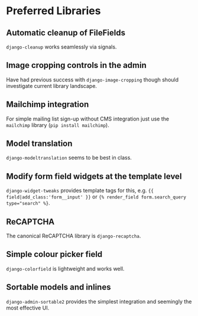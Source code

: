 # Preferred Libraries

## Automatic cleanup of FileFields

`django-cleanup` works seamlessly via signals.

## Image cropping controls in the admin

Have had previous success with `django-image-cropping` though should investigate current library landscape.

## Mailchimp integration

For simple mailing list sign-up without CMS integration just use the `mailchimp` library (`pip install mailchimp`).

## Model translation

`django-modeltranslation` seems to be best in class.

## Modify form field widgets at the template level

`django-widget-tweaks` provides template tags for this, e.g. `{{ field|add_class:'form__input' }}` or `{% render_field form.search_query type="search" %}`.

## ReCAPTCHA

The canonical ReCAPTCHA library is `django-recaptcha`.

## Simple colour picker field

`django-colorfield` is lightweight and works well.

## Sortable models and inlines

`django-admin-sortable2` provides the simplest integration and seemingly the most effective UI.
